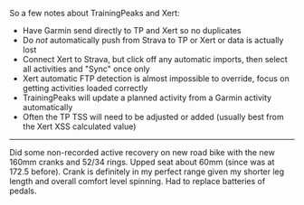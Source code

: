 So a few notes about TrainingPeaks and Xert:

- Have Garmin send directly to TP and Xert so no duplicates
- Do _not_ automatically push from Strava to TP or Xert or data is actually lost
- Connect Xert to Strava, but click off any automatic imports, then select all activities and "Sync" once only
- Xert automatic FTP detection is almost impossible to override, focus on getting activities loaded correctly
- TrainingPeaks will update a planned activity from a Garmin activity automatically
- Often the TP TSS will need to be adjusted or added (usually best from the Xert XSS calculated value)

----

Did some non-recorded active recovery on new road bike with the new 160mm cranks and 52/34 rings. Upped seat about 60mm (since was at 172.5 before). Crank is definitely in my perfect range given my shorter leg length and overall comfort level spinning. Had to replace batteries of pedals.
